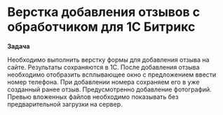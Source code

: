 # Верстка добавления отзывов с обработчиком для 1С Битрикс

**Задача**

Необходимо выполнить верстку формы для добавления отзыва на сайте. Результаты сохраняются в 1С. После добавления отзыва необходимо отобразить всплывающее окно с предложением ввести номер телефона. При добавлении номера сохраняем его в уже созданный ранее отзыв. Предусмотренно добавление фотографий. Превью вложенных файлов необходимо показывать без предварительной загрузки на сервер.

